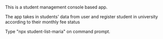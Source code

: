 This is a student management console based app.

The app takes in students' data from user and register student in university according to their monthly fee status

Type "npx student-list-maria" on command prompt.